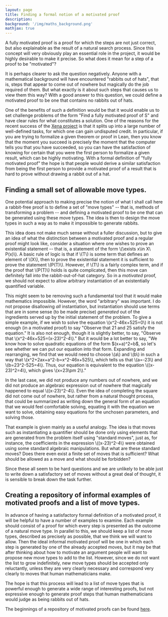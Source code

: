 ```yaml
---
layout: page
title: Finding a formal notion of a motivated proof
description:
background: '/img/maths_background.png'
mathjax: true
---
```


<p>A fully motivated proof is a proof for which the steps are not just correct, but also explainable as the result of a natural search process. Since this concept will very obviously play an essential role in the project, it would be highly desirable to make it precise. So what does it mean for a step of a proof to be "motivated"?</p>

<p>It is perhaps clearer to ask the question negatively. Anyone with a mathematical background will have encountered "rabbits out of hats", that is, steps that appear to come out of nowhere but magically do the job required of them. But what exactly is it about such steps that causes us to view them this way? With a good answer to this question, we could define a motivated proof to be one that contains no rabbits out of hats.</p>

<p>One of the benefits of such a definition would be that it would enable us to set challenge problems of the form "Find a fully motivated proof of S" and have clear rules for what constitutes a solution. One of the reasons for the recent success of the <a href="https://xenaproject.wordpress.com/">Xena project</a> is that it splits up into a large number of well-defined tasks, for which one can gain undisputed credit. In particular, if you are trying to formalize a given theorem or proof in Lean, then you know that the moment you succeed is precisely the moment that the computer tells you that you have succeeded, so you can have the satisfaction of knowing for certain that you were the first person to formalize a given result, which can be highly motivating. With a formal definition of "fully motivated proof" the hope is that people would derive a similar satisfaction from being the first person to provide a motivated proof of a result that is hard to prove without drawing a rabbit out of a hat.</p>

<h2>Finding a small set of allowable move types.</h2>

<p>One potential approach to making precise the notion of what I shall call here a rabbit-free proof is to define a set of "move types" -- that is, methods of transforming a problem -- and defining a motivated proof to be one that can be generated using these move types. The idea is then to design the move types in such a way as to make it impossible to generate rabbits.</p>

<p>This idea does not make much sense without a fuller discussion, but to give an idea of what the distinction between a motivated proof and a regular proof might look like, consider a situation where one wishes to prove an existential statement -- that is, a statement of the form \(\exists x\in X\ P(x)\). A basic rule of logic is that if \(T\) is some term that defines an element of \(X\), then to prove the existential statement it is sufficient to prove the statement \(P(T)\). However, if \(T\) is a fairly complex term, and if the proof that \(P(T)\) holds is quite complicated, then this move can definitely fall into the rabbit-out-of-hat category. So in a <em>motivated</em> proof, we should not expect to allow arbitrary instantiation of an existentially quantified variable.</p>

<p>This might seem to be removing such a fundamental tool that it would make mathematics impossible. However, the word "arbitrary" was important. I do not propose disallowing <em>all</em> instantiation, but instantiation should use terms that are in some sense (to be made precise) <em>generated</em> out of the ingredients served up by the initial statement of the problem. To give a simple example, if we wish to solve the equation \(x^2-46x+525=0\) it is not enough (in a motivated proof) to say "Observe that 21 and 25 satisfy the equation." It is also not enough, though it is slightly better, to say, "Observe that \(x^2-46x+525=(x-23)^2-4\)." But it would be a lot better to say, "We know how to solve quadratic equations of the form $(x+a)^2=b$, so let's see whether we can put our equation into that form. Expanding and rearranging, we find that we would need to choose \(a\) and \(b\) in such a way that \(x^2+2ax+a^2-b=x^2-46x+525\), which tells us that \(a=-23\) and \(b=23^2-525=4\). Thus, our equation is equivalent to the equation \((x-23)^2=4\), which gives \(x=23\pm 2\)."</p>

<p>In the last case, we did not produce any numbers out of nowhere, and we did not produce an algebraic expression out of nowhere that magically happened to equal \((x-23)^2-4\). Even the idea of completing the square did not come out of nowhere, but rather from a natural thought process, that could be summarized as writing down the general form of an equation that we would feel comfortable solving, equating it with the equation we want to solve, obtaining easy equations for the unchosen parameters, and solving those.</p>

<p>That example is given mainly as a useful analogy. The idea is that moves such as instantiating a quantifier should be done only using elements that are generated from the problem itself using "standard moves", just as, for instance, the coefficients in the expression \((x-23)^2-4\) were obtained using some standard algebraic manipulations. But what are these standard moves? Does there even exist a finite set of moves that is sufficient? What should be allowed as a move and what should be forbidden?</p>

<p>Since these all seem to be hard questions and we are unlikely to be able just to write down a satisfactory set of moves without a great deal of thought, it is sensible to break down the task further.</p>

<h2>Creating a repository of informal examples of motivated proofs and a list of move types.</h2>

<p>In advance of having a satisfactory formal definition of a motivated proof, it will be helpful to have a number of examples to examine. Each example should consist of a proof for which every step is presented as the outcome of a natural move type. In parallel to this, we should keep a list of move types, described as precisely as possible, that we think we will want to allow. Then the ideal informal motivated proof will be one in which each step is generated by one of the already accepted moves, but it may be that after thinking about how to motivate an argument people will want to propose new move types to add to the list. However, since we do not want the list to grow indefinitely, new move types should be accepted only reluctantly, unless they are very clearly necessary and correspond very clearly to moves that human mathematicians make.</p>

<p>The hope is that this process will lead to a list of move types that is powerful enough to generate a wide range of interesting proofs, but not expressive enough to generate proof steps that human mathematicians would judge as being rabbits out of hats.</p>

<p>The beginnings of a repository of motivated proofs can be found <a href="{{site.baseurl}}/motivatedproofexamples.md">here</a>. </p>
